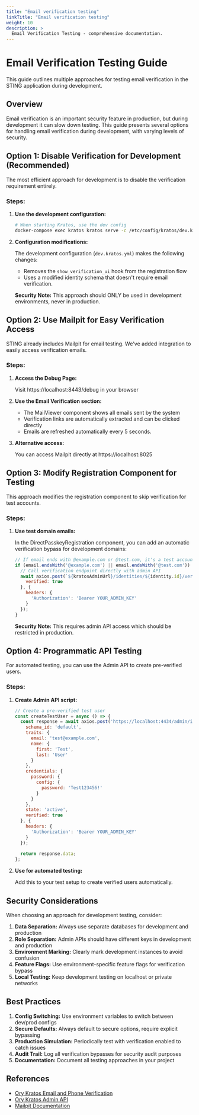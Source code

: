 ```yaml
---
title: "Email verification testing"
linkTitle: "Email verification testing"
weight: 10
description: >
  Email Verification Testing - comprehensive documentation.
---
```


# Email Verification Testing Guide

This guide outlines multiple approaches for testing email verification in the STING application during development.

## Overview

Email verification is an important security feature in production, but during development it can slow down testing. This guide presents several options for handling email verification during development, with varying levels of security.

## Option 1: Disable Verification for Development (Recommended)

The most efficient approach for development is to disable the verification requirement entirely.

### Steps:

1. **Use the development configuration:**
   
   ```bash
   # When starting Kratos, use the dev config
   docker-compose exec kratos kratos serve -c /etc/config/kratos/dev.kratos.yml
   ```

2. **Configuration modifications:**
   
   The development configuration (`dev.kratos.yml`) makes the following changes:
   
   - Removes the `show_verification_ui` hook from the registration flow
   - Uses a modified identity schema that doesn't require email verification.

   **Security Note:** This approach should ONLY be used in development environments, never in production.

## Option 2: Use Mailpit for Easy Verification Access

STING already includes Mailpit for email testing. We've added integration to easily access verification emails.

### Steps:

1. **Access the Debug Page:**
   
   Visit https://localhost:8443/debug in your browser

2. **Use the Email Verification section:**
   
   - The MailViewer component shows all emails sent by the system
   - Verification links are automatically extracted and can be clicked directly
   - Emails are refreshed automatically every 5 seconds.

3. **Alternative access:**
   
   You can access Mailpit directly at https://localhost:8025

## Option 3: Modify Registration Component for Testing

This approach modifies the registration component to skip verification for test accounts.

### Steps:

1. **Use test domain emails:**
   
   In the DirectPasskeyRegistration component, you can add an automatic verification bypass for development domains:
   
   ```javascript
   // If email ends with @example.com or @test.com, it's a test account
   if (email.endsWith('@example.com') || email.endsWith('@test.com')) {
     // Call verification endpoint directly with admin API
     await axios.post(`${kratosAdminUrl}/identities/${identity.id}/verify`, {
       verified: true
     }, {
       headers: {
         'Authorization': 'Bearer YOUR_ADMIN_KEY'
       }
     });
   }
   ```

   **Security Note:** This requires admin API access which should be restricted in production.

## Option 4: Programmatic API Testing

For automated testing, you can use the Admin API to create pre-verified users.

### Steps:

1. **Create Admin API script:**
   
   ```javascript
   // Create a pre-verified test user
   const createTestUser = async () => {
     const response = await axios.post('https://localhost:4434/admin/identities', {
       schema_id: 'default',
       traits: {
         email: 'test@example.com',
         name: {
           first: 'Test',
           last: 'User'
         }
       },
       credentials: {
         password: {
           config: {
             password: 'Test123456!'
           }
         }
       },
       state: 'active',
       verified: true
     }, {
       headers: {
         'Authorization': 'Bearer YOUR_ADMIN_KEY'
       }
     });
     
     return response.data;
   };
   ```

2. **Use for automated testing:**
   
   Add this to your test setup to create verified users automatically.

## Security Considerations

When choosing an approach for development testing, consider:

1. **Data Separation:** Always use separate databases for development and production
2. **Role Separation:** Admin APIs should have different keys in development and production
3. **Environment Marking:** Clearly mark development instances to avoid confusion
4. **Feature Flags:** Use environment-specific feature flags for verification bypass
5. **Local Testing:** Keep development testing on localhost or private networks

## Best Practices

1. **Config Switching:** Use environment variables to switch between dev/prod configs
2. **Secure Defaults:** Always default to secure options, require explicit bypassing
3. **Production Simulation:** Periodically test with verification enabled to catch issues
4. **Audit Trail:** Log all verification bypasses for security audit purposes
5. **Documentation:** Document all testing approaches in your project

## References

- [Ory Kratos Email and Phone Verification](https://www.ory.sh/docs/kratos/selfservice/flows/verify-email-account-activation)
- [Ory Kratos Admin API](https://www.ory.sh/docs/kratos/reference/api)
- [Mailpit Documentation](https://github.com/mailpit/mailpit/wiki)